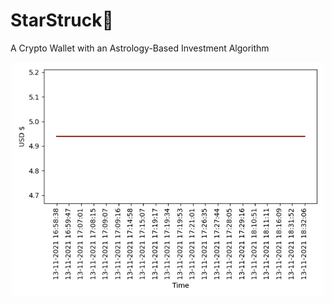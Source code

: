 # StarStruck🚀

A Crypto Wallet with an Astrology-Based Investment Algorithm 

<div align="center">
<img src='https://github.com/daminals/StarStruck/blob/master/static/portfolio.jpg' width=500>
</div>
